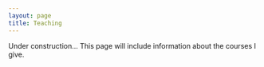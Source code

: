 ```yaml
---
layout: page
title: Teaching
---
```


Under construction... This page will include information about the courses I give.